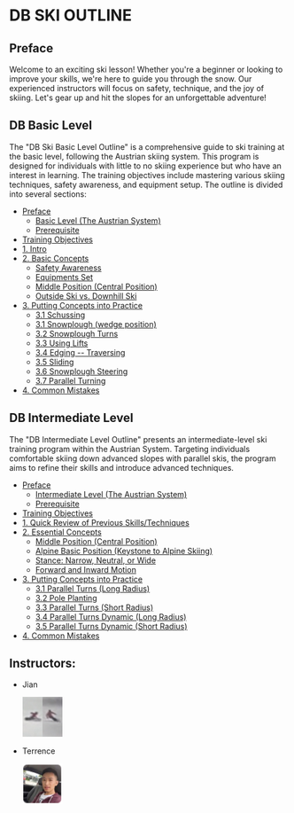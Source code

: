 # DB SKI OUTLINE

## Preface ##    


Welcome to an exciting ski lesson! Whether you're a beginner or looking to improve your skills, we're here to guide you through the snow. Our experienced instructors will focus on safety, technique, and the joy of skiing. Let's gear up and hit the slopes for an unforgettable adventure!


## DB Basic Level

The "DB Ski Basic Level Outline" is a comprehensive guide to ski training at the basic level, following the Austrian skiing system. This program is designed for individuals with little to no skiing experience but who have an interest in learning. The training objectives include mastering various skiing techniques, safety awareness, and equipment setup. The outline is divided into several sections:

 


- [Preface](01_basic.md)
  - [Basic Level (The Austrian System)](01_basic.md#1-intro)
  - [Prerequisite](01_basic.md#prerequisite)
- [Training Objectives](01_basic.md#training-objectives)
- [1. Intro](01_basic.md#1-intro)
- [2. Basic Concepts](01_basic.md#2-basic-concepts)
  - [Safety Awareness](01_basic.md#safety-awareness)
  - [Equipments Set](01_basic.md#equipments-set)
  - [Middle Position (Central Position)](01_basic.md#middle-position-central-position)
  - [Outside Ski vs. Downhill Ski](01_basic.md#outside-ski-vs-downhill-ski)
- [3. Putting Concepts into Practice](01_basic.md#3-putting-concepts-into-practice)
  - [3.1 Schussing](01_basic.md#31-schussing)
  - [3.1 Snowplough (wedge position)](01_basic.md#31-snowplough-wedge-position)
  - [3.2 Snowplough Turns](01_basic.md#32-snowplough-turns)
  - [3.3 Using Lifts](01_basic.md#33-using-lifts)
  - [3.4 Edging -- Traversing](01_basic.md#34-edging----traversing)
  - [3.5 Sliding](01_basic.md#35-sliding)
  - [3.6 Snowplough Steering](01_basic.md#36-snowplough-steering)
  - [3.7 Parallel Turning](01_basic.md#37-parallel-turning)
- [4. Common Mistakes](01_basic.md#4-common-mistakes)



## DB Intermediate Level

The "DB Intermediate Level Outline" presents an intermediate-level ski training program within the Austrian System. Targeting individuals comfortable skiing down advanced slopes with parallel skis, the program aims to refine their skills and introduce advanced techniques.




- [Preface](./02_intermediate.md)
  - [Intermediate Level (The Austrian System)](./02_intermediate.md#intermediate-level-the-austrian-system)
  - [Prerequisite](./02_intermediate.md#prerequisite)
- [Training Objectives](./02_intermediate.md#training-objectives)
- [1. Quick Review of Previous Skills/Techniques](./02_intermediate.md#1-quick-review-of-previous-skills-techniques)
- [2. Essential Concepts](./02_intermediate.md#2-essential-concepts)
  - [Middle Position (Central Position)](./02_intermediate.md#middle-position-central-position)
  - [Alpine Basic Position (Keystone to Alpine Skiing)](./02_intermediate.md#alpine-basic-position-keystone-to-alpine-skiing)
  - [Stance: Narrow, Neutral, or Wide](./02_intermediate.md#stance-narrow-neutral-or-wide)
  - [Forward and Inward Motion](./02_intermediate.md#forward-and-inward-motion)
- [3. Putting Concepts into Practice](./02_intermediate.md#3-putting-concepts-into-practice)
  - [3.1 Parallel Turns (Long Radius)](./02_intermediate.md#31-parallel-turns-long-radius)
  - [3.2 Pole Planting](./02_intermediate.md#32-pole-planting)
  - [3.3 Parallel Turns (Short Radius)](./02_intermediate.md#33-parallel-turns-short-radius)
  - [3.4 Parallel Turns Dynamic (Long Radius)](./02_intermediate.md#34-parallel-turns-dynamic-long-radius)
  - [3.5 Parallel Turns Dynamic (Short Radius)](./02_intermediate.md#35-parallel-turns-dynamic-short-radius)
- [4. Common Mistakes](./02_intermediate.md#4-common-mistakes)


## Instructors:


- Jian 
  <p align="left">
        <img src="./doc/profile.png" alt="schussing" width="15%">
  </p>

- Terrence
  <p align="left">
        <img src="./doc/profile_terence.png" alt="schussing" width="15%">
  </p>